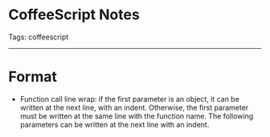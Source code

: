 # CoffeeScript Notes
Tags: coffeescript

------

# Format

* Function call line wrap: if the first parameter is an object,
  it can be written at the next line, with an indent.
  Otherwise, the first parameter must be written at the same line with the function name.
  The following parameters can be written at the next line with an indent.
